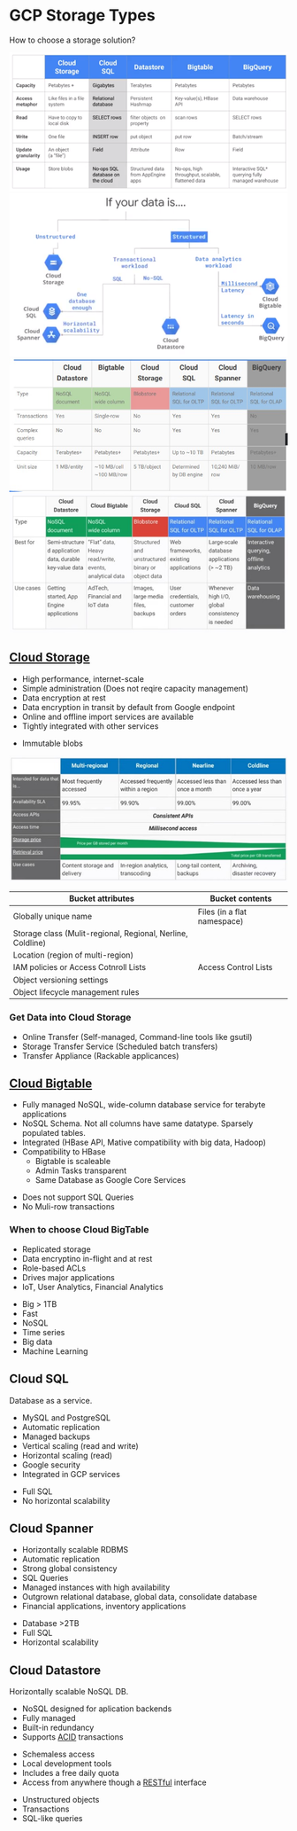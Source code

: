 # GCP Storage Types

How to choose a storage solution?

![Access Patterns](../../img/gcp_storage_patterns.png)  
![Storage Tree](../../img/gcp_storage_patterns2.png)
![Specifications](../../img/gcp_storage_01.jpg)
![Applications](../../img/gcp_storage_04.jpg)

## [Cloud Storage](cloudstorage.md)

* High performance, internet-scale
* Simple administration (Does not reqire capacity management)
* Data encryption at rest
* Data encryption in transit by default from Google endpoint
* Online and offline import services are available
* Tightly integrated with other services
<a/>

* Immutable blobs
<a/>

![Access Classes](../../img/gcp_storage_03.jpg)

|Bucket attributes|Bucket contents|
|-|-|
|Globally unique name|Files (in a flat namespace)|
|Storage class (Mulit-regional, Regional, Nerline, Coldline)||
|Location (region of multi-region)||
|IAM policies or Access Cotnroll Lists|Access Control Lists|
|Object versioning settings||
|Object lifecycle management rules||

### Get Data into Cloud Storage

* Online Transfer (Self-managed, Command-line tools like gsutil)
* Storage Transfer Service (Scheduled batch transfers)
* Transfer Appliance (Rackable applicances)
<a/>

## [Cloud Bigtable](bigtable.md)

* Fully managed NoSQL, wide-column database service for terabyte applications
* NoSQL Schema. Not all columns have same datatype. Sparsely populated tables.
* Integrated (HBase API, Mative compatibility with big data, Hadoop)
* Compatibility to HBase
  * Bigtable is scaleable
  * Admin Tasks transparent
  * Same Database as Google Core Services
<a/>

* Does not support SQL Queries
* No Muli-row transactions
<a/>

### When to choose Cloud BigTable

* Replicated storage
* Data encryptino in-flight and at rest
* Role-based ACLs
* Drives major applications
* IoT, User Analytics, Financial Analytics
<a/>

* Big > 1TB
* Fast
* NoSQL
* Time series
* Big data
* Machine Learning
<a/>

## Cloud SQL

Database as a service.

* MySQL and PostgreSQL
* Automatic replication
* Managed backups
* Vertical scaling (read and write)
* Horizontal scaling (read)
* Google security
* Integrated in GCP services
<a/>

* Full SQL
* No horizontal scalability
<a/>

## Cloud Spanner

* Horizontally scalable RDBMS
* Automatic replication
* Strong global consistency
* SQL Queries
* Managed instances with high availability
* Outgrown relational database, global data, consolidate database
* Financial applications, inventory applications
<a/>

* Database >2TB
* Full SQL
* Horizontal scalability
<a/>

## Cloud Datastore

Horizontally scalable NoSQL DB.

* NoSQL designed for aplication backends
* Fully managed
* Built-in redundancy
* Supports [ACID](https://en.wikipedia.org/wiki/ACID) transactions
<a/>

* Schemaless access
* Local development tools
* Includes a free daily quota
* Access from anywhere though a  [RESTful](https://cloud.google.com/datastore/docs/apis) interface
<a/>

* Unstructured objects
* Transactions
* SQL-like queries
<a/>



